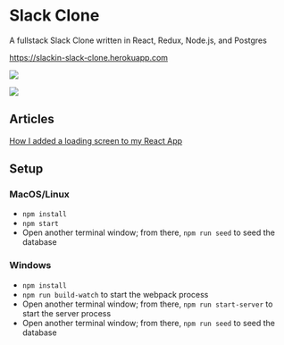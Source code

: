 # Slack Clone




A fullstack Slack Clone written in React, Redux, Node.js, and Postgres

https://slackin-slack-clone.herokuapp.com

![](https://i.imgur.com/qE5Z85x.png)

![](https://media.giphy.com/media/SrzqaMOMZdIgJ9yXWG/giphy.gif)
## Articles
[How I added a loading screen to my React App](https://javascript.plainenglish.io/how-i-added-a-loading-screen-to-my-react-slack-clone-a87a80c703aa)

## Setup

### MacOS/Linux

* `npm install`
* `npm start`
* Open another terminal window; from there, `npm run seed` to seed the database

### Windows

* `npm install`
* `npm run build-watch` to start the webpack process
* Open another terminal window; from there, `npm run start-server` to start the server process
* Open another terminal window; from there, `npm run seed` to seed the database
